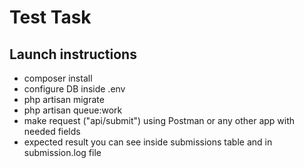 # Test Task

## Launch instructions

- composer install
- configure DB inside .env
- php artisan migrate
- php artisan queue:work
- make request ("api/submit") using Postman or any other app with needed fields
- expected result you can see inside submissions table and in submission.log file
